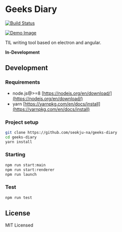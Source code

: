 # Geeks Diary

[![Build Status](https://img.shields.io/travis/seokju-na/geeks-diary.svg?style=flat-square
)](https://travis-ci.org/seokju-na/geeks-diary)


[![Demo Image](https://user-images.githubusercontent.com/13250888/41206142-8d5daf2e-6d3a-11e8-857f-03f200f4a184.png)](https://youtu.be/qBtb7sIuL7w)


TIL writing tool based on electron and angular.

**In-Development**


## Development

### Requirements

- node.js@>=8 [https://nodejs.org/en/download/](https://nodejs.org/en/download/)
- yarn [https://yarnpkg.com/en/docs/install](https://yarnpkg.com/en/docs/install)


### Project setup

```bash
git clone https://github.com/seokju-na/geeks-diary
cd geeks-diary
yarn install
```


### Starting

```bash
npm run start:main
npm run start:renderer
npm run launch
```


### Test

```bash
npm run test
```



## License

MIT Licensed

